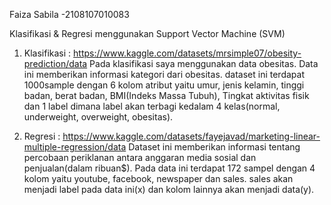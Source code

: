 Faiza Sabila -2108107010083

Klasifikasi & Regresi menggunakan Support Vector Machine (SVM)
1. Klasifikasi : https://www.kaggle.com/datasets/mrsimple07/obesity-prediction/data
	Pada klasifikasi saya menggunakan data obesitas. Data ini memberikan informasi kategori dari obesitas. dataset ini terdapat 1000sample dengan 6 kolom atribut yaitu umur, jenis kelamin, tinggi badan, berat badan, BMI(Indeks Massa Tubuh), Tingkat aktivitas fisik dan 1 label dimana label akan terbagi kedalam 4 kelas(normal, underweight, overweight, obesitas).

2. Regresi : https://www.kaggle.com/datasets/fayejavad/marketing-linear-multiple-regression/data
	Dataset ini memberikan informasi tentang percobaan periklanan antara anggaran media sosial dan penjualan(dalam ribuan$). Pada data ini terdapat 172 sampel dengan 4 kolom yaitu youtube, facebook, newspaper dan sales. sales akan menjadi label pada data ini(x) dan kolom lainnya akan menjadi data(y). 

